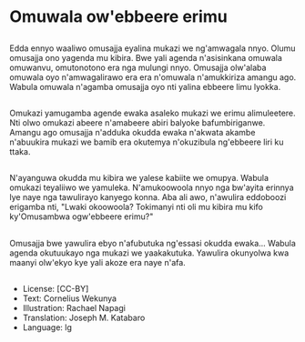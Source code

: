 # Omuwala ow'ebbeere erimu

##
Edda ennyo waaliwo omusajja
eyalina mukazi we
ng'amwagala nnyo.
Olumu omusajja ono yagenda
mu kibira. Bwe yali agenda
n'asisinkana omuwala
omuwanvu, omutonotono era
nga mulungi nnyo.
Omusajja olw'alaba omuwala
oyo n'amwagalirawo era era
n'omuwala n'amukkiriza
amangu ago.
Wabula omuwala n'agamba
omusajja oyo nti yalina ebbeere
limu lyokka.

##
Omukazi yamugamba agende
ewaka asaleko mukazi we erimu
alimuleetere. Nti olwo omukazi
abeere n'amabeere abiri
balyoke bafumbiriganwe.
Amangu ago omusajja n'adduka
okudda ewaka n'akwata
akambe n'abuukira mukazi we
bamib era okutemya
n'okuzibula ng'ebbeere liri ku
ttaka.

##
N'ayanguwa okudda mu kibira
we yalese kabiite we omupya.
Wabula omukazi teyaliiwo we
yamuleka. N'amukoowoola nnyo
nga bw'ayita erinnya lye naye
nga tawulirayo kanyego konna.
Aba ali awo, n'awulira
eddoboozi erigamba nti, "Lwaki
okoowoola? Tokimanyi nti oli mu
kibira mu kifo ky'Omusambwa
ogw'ebbeere erimu?"

##
Omusajja bwe yawulira ebyo
n'afubutuka ng'essasi okudda
ewaka...
Wabula agenda okutuukayo nga
mukazi we yaakakutuka.
Yawulira okunyolwa kwa maanyi
olw'ekyo kye yali akoze era
naye n'afa.

##
* License: [CC-BY]
* Text: Cornelius Wekunya
* Illustration: Rachael Napagi
* Translation: Joseph M. Katabaro
* Language: lg
